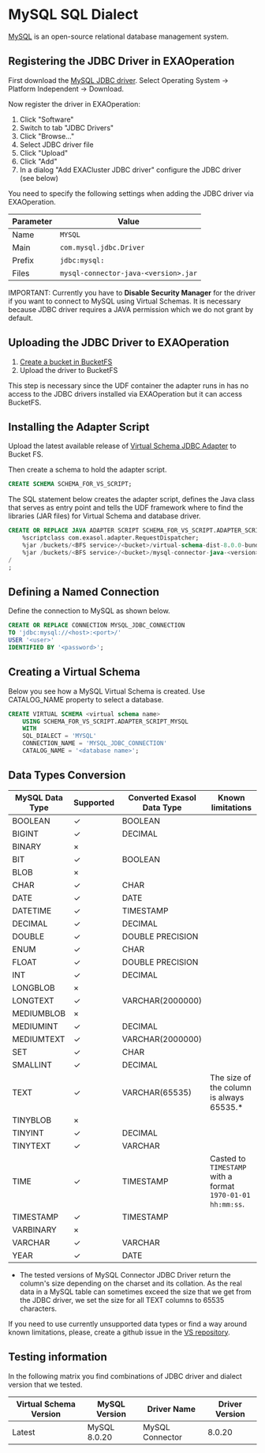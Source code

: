 # MySQL SQL Dialect

[MySQL](https://www.mysql.com/) is an open-source relational database management system.

## Registering the JDBC Driver in EXAOperation

First download the [MySQL JDBC driver](https://dev.mysql.com/downloads/connector/j/).
Select Operating System -> Platform Independent -> Download.

Now register the driver in EXAOperation:

1. Click "Software"
1. Switch to tab "JDBC Drivers"
1. Click "Browse..."
1. Select JDBC driver file
1. Click "Upload"
1. Click "Add"
1. In a dialog "Add EXACluster JDBC driver" configure the JDBC driver (see below)

You need to specify the following settings when adding the JDBC driver via EXAOperation.

| Parameter | Value                                               |
|-----------|-----------------------------------------------------|
| Name      | `MYSQL`                                             |
| Main      | `com.mysql.jdbc.Driver`                             |
| Prefix    | `jdbc:mysql:`                                       |
| Files     | `mysql-connector-java-<version>.jar`                |

IMPORTANT: Currently you have to **Disable Security Manager** for the driver if you want to connect to MySQL using Virtual Schemas.
It is necessary because JDBC driver requires a JAVA permission which we do not grant by default.  

## Uploading the JDBC Driver to EXAOperation

1. [Create a bucket in BucketFS](https://docs.exasol.com/administration/on-premise/bucketfs/create_new_bucket_in_bucketfs_service.htm)
1. Upload the driver to BucketFS

This step is necessary since the UDF container the adapter runs in has no access to the JDBC drivers installed via EXAOperation but it can access BucketFS.

## Installing the Adapter Script

Upload the latest available release of [Virtual Schema JDBC Adapter](https://github.com/exasol/virtual-schemas/releases) to Bucket FS.

Then create a schema to hold the adapter script.

```sql
CREATE SCHEMA SCHEMA_FOR_VS_SCRIPT;
```

The SQL statement below creates the adapter script, defines the Java class that serves as entry point and tells the UDF framework where to find the libraries (JAR files) for Virtual Schema and database driver.

```sql
CREATE OR REPLACE JAVA ADAPTER SCRIPT SCHEMA_FOR_VS_SCRIPT.ADAPTER_SCRIPT_MYSQL AS
    %scriptclass com.exasol.adapter.RequestDispatcher;
    %jar /buckets/<BFS service>/<bucket>/virtual-schema-dist-8.0.0-bundle-4.0.5.jar;
    %jar /buckets/<BFS service>/<bucket>/mysql-connector-java-<version>.jar;
/
;
```

## Defining a Named Connection

Define the connection to MySQL as shown below.

```sql
CREATE OR REPLACE CONNECTION MYSQL_JDBC_CONNECTION
TO 'jdbc:mysql://<host>:<port>/'
USER '<user>'
IDENTIFIED BY '<password>';
```

## Creating a Virtual Schema

Below you see how a MySQL Virtual Schema is created. Use CATALOG_NAME property to select a database.

```sql
CREATE VIRTUAL SCHEMA <virtual schema name>
    USING SCHEMA_FOR_VS_SCRIPT.ADAPTER_SCRIPT_MYSQL
    WITH
    SQL_DIALECT = 'MYSQL'
    CONNECTION_NAME = 'MYSQL_JDBC_CONNECTION'
    CATALOG_NAME = '<database name>';
```

## Data Types Conversion

MySQL Data Type    | Supported | Converted Exasol Data Type| Known limitations
-------------------|-----------|---------------------------|-------------------
BOOLEAN            |  ✓        | BOOLEAN                   | 
BIGINT             |  ✓        | DECIMAL                   | 
BINARY             |  ×        |                           | 
BIT                |  ✓        | BOOLEAN                   | 
BLOB               |  ×        |                           | 
CHAR               |  ✓        | CHAR                      | 
DATE               |  ✓        | DATE                      | 
DATETIME           |  ✓        | TIMESTAMP                 | 
DECIMAL            |  ✓        | DECIMAL                   |  
DOUBLE             |  ✓        | DOUBLE PRECISION          | 
ENUM               |  ✓        | CHAR                      | 
FLOAT              |  ✓        | DOUBLE PRECISION          |  
INT                |  ✓        | DECIMAL                   | 
LONGBLOB           |  ×        |                           | 
LONGTEXT           |  ✓        | VARCHAR(2000000)          | 
MEDIUMBLOB         |  ×        |                           | 
MEDIUMINT          |  ✓        | DECIMAL                   | 
MEDIUMTEXT         |  ✓        | VARCHAR(2000000)          | 
SET                |  ✓        | CHAR                      | 
SMALLINT           |  ✓        | DECIMAL                   | 
TEXT               |  ✓        | VARCHAR(65535)            | The size of the column is always 65535.*
TINYBLOB           |  ×        |                           | 
TINYINT            |  ✓        | DECIMAL                   | 
TINYTEXT           |  ✓        | VARCHAR                   | 
TIME               |  ✓        | TIMESTAMP                 | Casted to `TIMESTAMP` with a format `1970-01-01 hh:mm:ss`.  
TIMESTAMP          |  ✓        | TIMESTAMP                 | 
VARBINARY          |  ×        |                           | 
VARCHAR            |  ✓        | VARCHAR                   | 
YEAR               |  ✓        | DATE                      |

* The tested versions of MySQL Connector JDBC Driver return the column's size depending on the charset and its collation. 
As the real data in a MySQL table can sometimes exceed the size that we get from the JDBC driver, we set the size for all TEXT columns to 65535 characters.  

If you need to use currently unsupported data types or find a way around known limitations, please, create a github issue in the [VS repository](https://github.com/exasol/virtual-schemas/issues).

## Testing information

In the following matrix you find combinations of JDBC driver and dialect version that we tested.

| Virtual Schema Version | MySQL Version | Driver Name     | Driver Version |
|------------------------|---------------|-----------------|----------------|
| Latest                 | MySQL 8.0.20  | MySQL Connector | 8.0.20         |
